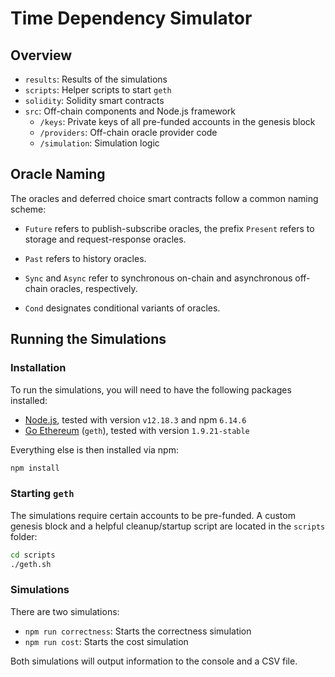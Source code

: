 # Time Dependency Simulator 

## Overview

- `results`: Results of the simulations
- `scripts`: Helper scripts to start `geth`
- `solidity`: Solidity smart contracts
- `src`: Off-chain components and Node.js framework
  - `/keys`: Private keys of all pre-funded accounts in the genesis block
  - `/providers`: Off-chain oracle provider code
  - `/simulation`: Simulation logic

## Oracle Naming

The oracles and deferred choice smart contracts follow a common naming scheme:

- `Future` refers to publish-subscribe oracles, the prefix `Present` refers to storage and request-response oracles.

- `Past` refers to history oracles.

- `Sync` and `Async` refer to synchronous on-chain and asynchronous off-chain oracles, respectively.

- `Cond` designates conditional variants of oracles.

## Running the Simulations

### Installation
To run the simulations, you will need to have the following packages installed:

- [Node.js](https://nodejs.org/en/download/), tested with version `v12.18.3` and npm `6.14.6`
- [Go Ethereum](https://geth.ethereum.org/downloads/) (`geth`), tested with version `1.9.21-stable`

Everything else is then installed via npm:

```bash
npm install
```

### Starting `geth`
The simulations require certain accounts to be pre-funded.
A custom genesis block and a helpful cleanup/startup script are located in the `scripts` folder:

```bash
cd scripts
./geth.sh
```

### Simulations
There are two simulations:

- `npm run correctness`: Starts the correctness simulation
- `npm run cost`: Starts the cost simulation

Both simulations will output information to the console and a CSV file.


